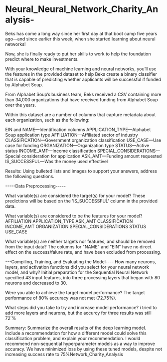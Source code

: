 # Neural_Neural_Network_Charity_Analysis-


Beks has come a long way since her first day at that boot camp five years ago—and since earlier this week, when she started learning about neural networks! 

Now, she is finally ready to put her skills to work to help the foundation predict where to make investments.

With your knowledge of machine learning and neural networks, you’ll use the features in the provided dataset to help Beks create a binary classifier 
that is capable of predicting whether applicants will be successful if funded by Alphabet Soup.

From Alphabet Soup’s business team, Beks received a CSV containing more than 34,000 organizations that have received funding from Alphabet Soup over the years.

 Within this dataset are a number of columns that capture metadata about each organization, such as the following:

EIN and NAME—Identification columns APPLICATION_TYPE—Alphabet Soup application type AFFILIATION—Affiliated sector 
of industry CLASSIFICATION—Government organization classification USE_CASE—Use case for funding ORGANIZATION—Organization type STATUS—Active status
 INCOME_AMT—Income classification SPECIAL_CONSIDERATIONS—Special consideration for application ASK_AMT—Funding amount requested IS_SUCCESSFUL—Was the money used effectivel

Results: Using bulleted lists and images to support your answers, address the following questions.

-----Data Preprocessing-----

What variable(s) are considered the target(s) for your model?
These predictions will be based on the 'IS_SUCCESSFUL' column in the provided data.

What variable(s) are considered to be the features for your model?
AFFILIATION APPLICATION_TYPE ASK_AMT CLASSIFICATION INCOME_AMT ORGANIZATION SPECIAL_CONSIDERATIONS STATUS USE_CASE

What variable(s) are neither targets nor features, and should be removed from the input data?
The columns for "NAME" and "EIN" have no direct effect on the success/falure rate, and have been excluded from processing.

---Compiling, Training, and Evaluating the Model----
How many neurons, layers, and activation functions did you select for your neural network model, and why?
Initial preparation for the Sequential Neural Network specified 43 input features, into three processing layers that began with 80 neurons and decreased to 30.

Were you able to achieve the target model performance?
The target performance of 80% accuracy was not met (72.75%).

What steps did you take to try and increase model performance?
i tried to add more layers and neurons, but the accurcy for three results was still 72`%

Summary: Summarize the overall results of the deep learning model. Include a recommendation for how a different model could solve this classification problem, and explain your recommendation.
I would recommend non-sequential hyperparameter models as a way to improve accuracy. We have minimized loss by using these tuned models, despite not increasing success rate to 75%Network_Charity_Analysis